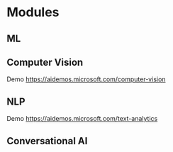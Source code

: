 # Modules
## ML

## Computer Vision
Demo
https://aidemos.microsoft.com/computer-vision

## NLP
Demo
https://aidemos.microsoft.com/text-analytics

## Conversational AI
